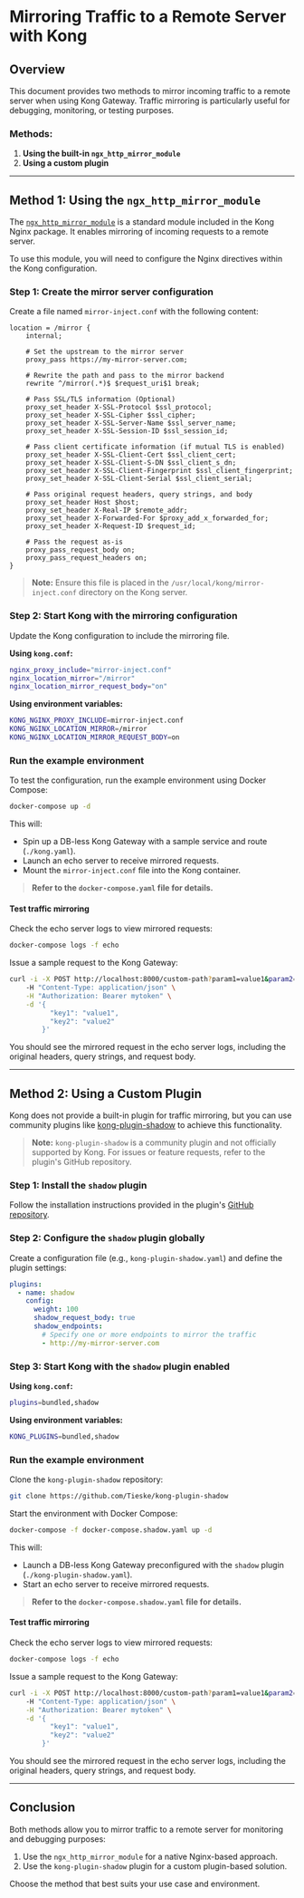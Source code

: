 # Mirroring Traffic to a Remote Server with Kong

## Overview
This document provides two methods to mirror incoming traffic to a remote server when using Kong Gateway. Traffic mirroring is particularly useful for debugging, monitoring, or testing purposes.

### Methods:
1. **Using the built-in `ngx_http_mirror_module`**
2. **Using a custom plugin**

---

## Method 1: Using the `ngx_http_mirror_module`
The [`ngx_http_mirror_module`](https://nginx.org/en/docs/http/ngx_http_mirror_module.html) is a standard module included in the Kong Nginx package. It enables mirroring of incoming requests to a remote server.

To use this module, you will need to configure the Nginx directives within the Kong configuration.

### Step 1: Create the mirror server configuration
Create a file named `mirror-inject.conf` with the following content:

```nginx
location = /mirror {
    internal;

    # Set the upstream to the mirror server
    proxy_pass https://my-mirror-server.com;

    # Rewrite the path and pass to the mirror backend
    rewrite ^/mirror(.*)$ $request_uri$1 break;

    # Pass SSL/TLS information (Optional)
    proxy_set_header X-SSL-Protocol $ssl_protocol;
    proxy_set_header X-SSL-Cipher $ssl_cipher;
    proxy_set_header X-SSL-Server-Name $ssl_server_name;
    proxy_set_header X-SSL-Session-ID $ssl_session_id;

    # Pass client certificate information (if mutual TLS is enabled)
    proxy_set_header X-SSL-Client-Cert $ssl_client_cert;
    proxy_set_header X-SSL-Client-S-DN $ssl_client_s_dn;
    proxy_set_header X-SSL-Client-Fingerprint $ssl_client_fingerprint;
    proxy_set_header X-SSL-Client-Serial $ssl_client_serial;

    # Pass original request headers, query strings, and body
    proxy_set_header Host $host;
    proxy_set_header X-Real-IP $remote_addr;
    proxy_set_header X-Forwarded-For $proxy_add_x_forwarded_for;
    proxy_set_header X-Request-ID $request_id;

    # Pass the request as-is
    proxy_pass_request_body on;
    proxy_pass_request_headers on;
}
```

> **Note:** Ensure this file is placed in the `/usr/local/kong/mirror-inject.conf` directory on the Kong server.

### Step 2: Start Kong with the mirroring configuration
Update the Kong configuration to include the mirroring file.

**Using `kong.conf`:**
```bash
nginx_proxy_include="mirror-inject.conf"
nginx_location_mirror="/mirror"
nginx_location_mirror_request_body="on"
```

**Using environment variables:**
```bash
KONG_NGINX_PROXY_INCLUDE=mirror-inject.conf
KONG_NGINX_LOCATION_MIRROR=/mirror
KONG_NGINX_LOCATION_MIRROR_REQUEST_BODY=on
```

### Run the example environment
To test the configuration, run the example environment using Docker Compose:

```bash
docker-compose up -d
```

This will:
- Spin up a DB-less Kong Gateway with a sample service and route (`./kong.yaml`).
- Launch an echo server to receive mirrored requests.
- Mount the `mirror-inject.conf` file into the Kong container.

> **Refer to the `docker-compose.yaml` file for details.**

#### Test traffic mirroring
Check the echo server logs to view mirrored requests:
```bash
docker-compose logs -f echo
```

Issue a sample request to the Kong Gateway:

```bash
curl -i -X POST http://localhost:8000/custom-path?param1=value1&param2=value2 \
    -H "Content-Type: application/json" \
    -H "Authorization: Bearer mytoken" \
    -d '{
          "key1": "value1",
          "key2": "value2"
        }'
```

You should see the mirrored request in the echo server logs, including the original headers, query strings, and request body.

---

## Method 2: Using a Custom Plugin
Kong does not provide a built-in plugin for traffic mirroring, but you can use community plugins like [kong-plugin-shadow](https://github.com/Tieske/kong-plugin-shadow) to achieve this functionality.

> **Note:** `kong-plugin-shadow` is a community plugin and not officially supported by Kong. For issues or feature requests, refer to the plugin's GitHub repository.

### Step 1: Install the `shadow` plugin
Follow the installation instructions provided in the plugin's [GitHub repository](https://github.com/Tieske/kong-plugin-shadow).

### Step 2: Configure the `shadow` plugin globally
Create a configuration file (e.g., `kong-plugin-shadow.yaml`) and define the plugin settings:

```yaml
plugins:
  - name: shadow
    config:
      weight: 100
      shadow_request_body: true
      shadow_endpoints:
        # Specify one or more endpoints to mirror the traffic
        - http://my-mirror-server.com
```

### Step 3: Start Kong with the `shadow` plugin enabled

**Using `kong.conf`:**
```bash
plugins=bundled,shadow
```

**Using environment variables:**
```bash
KONG_PLUGINS=bundled,shadow
```

### Run the example environment
Clone the `kong-plugin-shadow` repository:

```bash
git clone https://github.com/Tieske/kong-plugin-shadow
```

Start the environment with Docker Compose:
```bash
docker-compose -f docker-compose.shadow.yaml up -d
```

This will:
- Launch a DB-less Kong Gateway preconfigured with the `shadow` plugin (`./kong-plugin-shadow.yaml`).
- Start an echo server to receive mirrored requests.

> **Refer to the `docker-compose.shadow.yaml` file for details.**

#### Test traffic mirroring
Check the echo server logs to view mirrored requests:
```bash
docker-compose logs -f echo
```

Issue a sample request to the Kong Gateway:

```bash
curl -i -X POST http://localhost:8000/custom-path?param1=value1&param2=value2 \
    -H "Content-Type: application/json" \
    -H "Authorization: Bearer mytoken" \
    -d '{
          "key1": "value1",
          "key2": "value2"
        }'
```

You should see the mirrored request in the echo server logs, including the original headers, query strings, and request body.

---

## Conclusion
Both methods allow you to mirror traffic to a remote server for monitoring and debugging purposes:
1. Use the `ngx_http_mirror_module` for a native Nginx-based approach.
2. Use the `kong-plugin-shadow` plugin for a custom plugin-based solution.

Choose the method that best suits your use case and environment.
